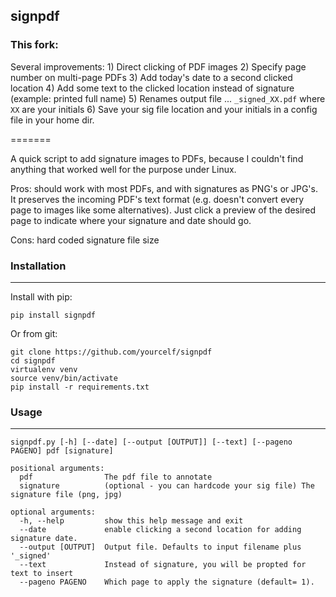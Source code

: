 ## signpdf
### This fork:
Several improvements: 
    1) Direct clicking of PDF images
    2) Specify page number on multi-page PDFs
    3) Add today's date to a second clicked location
    4) Add some text to the clicked location instead of signature (example: printed full name)
    5) Renames output file ... `_signed_XX.pdf`  where `XX` are your initials
    6) Save your sig file location and your initials in a config file in your home dir. 



=======

A quick script to add signature images to PDFs, because I couldn't find
anything that worked well for the purpose under Linux.

Pros: should work with most PDFs, and with signatures as PNG's or JPG's.  It
preserves the incoming PDF's text format (e.g. doesn't convert every page to
images like some alternatives).   Just click a preview of the desired page to
indicate where your signature and date should go. 

Cons: hard coded signature file size

### Installation
------------

Install with pip:

    pip install signpdf

Or from git:

    git clone https://github.com/yourcelf/signpdf
    cd signpdf
    virtualenv venv
    source venv/bin/activate
    pip install -r requirements.txt

### Usage
-----
```
signpdf.py [-h] [--date] [--output [OUTPUT]] [--text] [--pageno PAGENO] pdf [signature]

positional arguments:
  pdf                The pdf file to annotate
  signature          (optional - you can hardcode your sig file) The signature file (png, jpg)

optional arguments:
  -h, --help         show this help message and exit
  --date             enable clicking a second location for adding signature date.
  --output [OUTPUT]  Output file. Defaults to input filename plus '_signed'
  --text             Instead of signature, you will be propted for text to insert
  --pageno PAGENO    Which page to apply the signature (default= 1).
 ```
